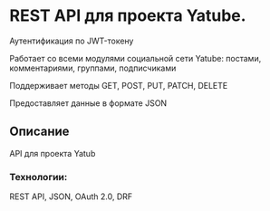 # REST API для проекта Yatube.


Аутентификация по JWT-токену

Работает со всеми модулями социальной сети Yatube: постами, комментариями, группами, подписчиками

Поддерживает методы GET, POST, PUT, PATCH, DELETE

Предоставляет данные в формате JSON
## Описание
API для проекта Yatub

### Технологии:
REST API, JSON, OAuth 2.0, DRF
